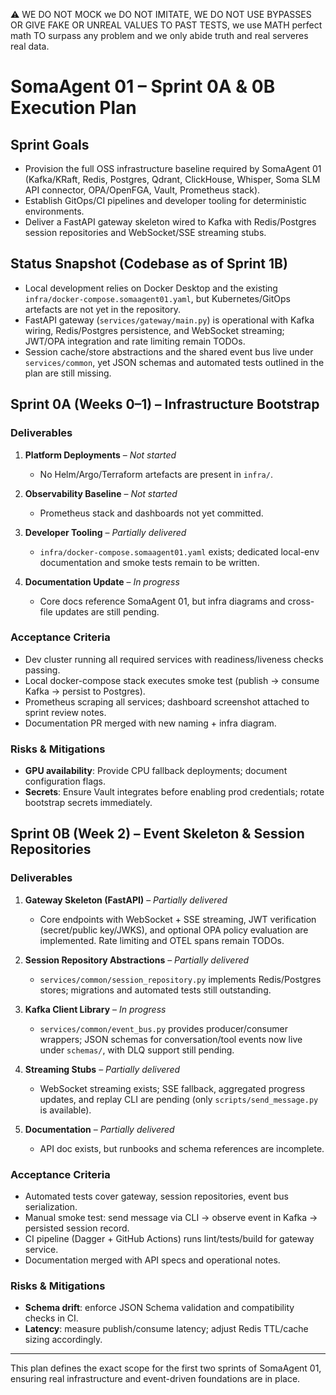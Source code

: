 ⚠️ WE DO NOT MOCK we DO NOT IMITATE, WE DO NOT USE BYPASSES OR GIVE FAKE OR UNREAL VALUES TO PAST TESTS, we use MATH perfect math TO surpass any problem and we only abide truth and real serveres real data.

# SomaAgent 01 – Sprint 0A & 0B Execution Plan

## Sprint Goals
- Provision the full OSS infrastructure baseline required by SomaAgent 01 (Kafka/KRaft, Redis, Postgres, Qdrant, ClickHouse, Whisper, Soma SLM API connector, OPA/OpenFGA, Vault, Prometheus stack).
- Establish GitOps/CI pipelines and developer tooling for deterministic environments.
- Deliver a FastAPI gateway skeleton wired to Kafka with Redis/Postgres session repositories and WebSocket/SSE streaming stubs.

## Status Snapshot (Codebase as of Sprint 1B)
- Local development relies on Docker Desktop and the existing `infra/docker-compose.somaagent01.yaml`, but Kubernetes/GitOps artefacts are not yet in the repository.
- FastAPI gateway (`services/gateway/main.py`) is operational with Kafka wiring, Redis/Postgres persistence, and WebSocket streaming; JWT/OPA integration and rate limiting remain TODOs.
- Session cache/store abstractions and the shared event bus live under `services/common`, yet JSON schemas and automated tests outlined in the plan are still missing.

## Sprint 0A (Weeks 0–1) – Infrastructure Bootstrap

### Deliverables
1. **Platform Deployments** – *Not started*
   - No Helm/Argo/Terraform artefacts are present in `infra/`.

2. **Observability Baseline** – *Not started*
   - Prometheus stack and dashboards not yet committed.

3. **Developer Tooling** – *Partially delivered*
   - `infra/docker-compose.somaagent01.yaml` exists; dedicated local-env documentation and smoke tests remain to be written.

4. **Documentation Update** – *In progress*
   - Core docs reference SomaAgent 01, but infra diagrams and cross-file updates are still pending.

### Acceptance Criteria
- Dev cluster running all required services with readiness/liveness checks passing.
- Local docker-compose stack executes smoke test (publish → consume Kafka → persist to Postgres).
- Prometheus scraping all services; dashboard screenshot attached to sprint review notes.
- Documentation PR merged with new naming + infra diagram.

### Risks & Mitigations
- **GPU availability**: Provide CPU fallback deployments; document configuration flags.
- **Secrets**: Ensure Vault integrates before enabling prod credentials; rotate bootstrap secrets immediately.

## Sprint 0B (Week 2) – Event Skeleton & Session Repositories

### Deliverables
1. **Gateway Skeleton (FastAPI)** – *Partially delivered*
   - Core endpoints with WebSocket + SSE streaming, JWT verification (secret/public key/JWKS), and optional OPA policy evaluation are implemented. Rate limiting and OTEL spans remain TODOs.

2. **Session Repository Abstractions** – *Partially delivered*
   - `services/common/session_repository.py` implements Redis/Postgres stores; migrations and automated tests still outstanding.

3. **Kafka Client Library** – *In progress*
   - `services/common/event_bus.py` provides producer/consumer wrappers; JSON schemas for conversation/tool events now live under `schemas/`, with DLQ support still pending.

4. **Streaming Stubs** – *Partially delivered*
   - WebSocket streaming exists; SSE fallback, aggregated progress updates, and replay CLI are pending (only `scripts/send_message.py` is available).

5. **Documentation** – *Partially delivered*
   - API doc exists, but runbooks and schema references are incomplete.

### Acceptance Criteria
- Automated tests cover gateway, session repositories, event bus serialization.
- Manual smoke test: send message via CLI → observe event in Kafka → persisted session record.
- CI pipeline (Dagger + GitHub Actions) runs lint/tests/build for gateway service.
- Documentation merged with API specs and operational notes.

### Risks & Mitigations
- **Schema drift**: enforce JSON Schema validation and compatibility checks in CI.
- **Latency**: measure publish/consume latency; adjust Redis TTL/cache sizing accordingly.

---
This plan defines the exact scope for the first two sprints of SomaAgent 01, ensuring real infrastructure and event-driven foundations are in place.
